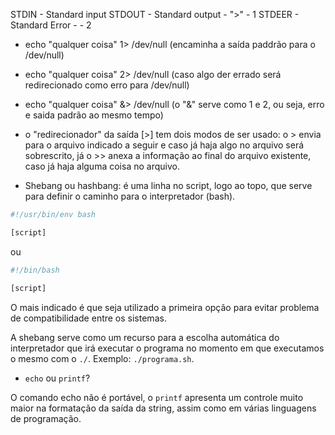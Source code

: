STDIN - Standard input
STDOUT - Standard output - ">" - 1
STDEER - Standard Error -  - 2

* echo "qualquer coisa" 1> /dev/null (encaminha a saída paddrão para o /dev/null)
* echo "qualquer coisa" 2> /dev/null (caso algo der errado será redirecionado como erro para /dev/null)

* echo "qualquer coisa" &> /dev/null (o "&" serve como 1 e 2, ou seja, erro e saida padrão ao mesmo tempo)
* o "redirecionador" da saída [>] tem dois modos de ser usado: o > envia para o arquivo indicado a seguir e caso já haja algo no arquivo será sobrescrito, já o >> anexa a informação ao final do arquivo existente, caso já haja alguma coisa no arquivo.

* Shebang ou hashbang: é uma linha no script, logo ao topo, que serve para definir o caminho para o interpretador (bash).

```bash
#!/usr/bin/env bash

[script]
```

ou 

```bash
#!/bin/bash

[script]
```

O mais indicado é que seja utilizado a primeira opção para evitar problema de compatibilidade entre os sistemas.

A shebang serve como um recurso para a escolha automática do interpretador que irá executar o programa no momento em que executamos o mesmo com o `./`. Exemplo: `./programa.sh`.

* `echo` ou `printf`?

O comando echo não é portável, o `printf` apresenta um controle muito maior na formatação da saída da string, assim como em várias linguagens de programação.
